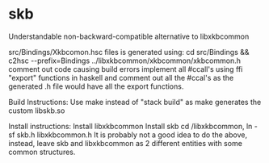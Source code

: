 # skb
Understandable non-backward-compatible alternative to libxkbcommon

src/Bindings/Xkbcomon.hsc files is generated using:
  cd src/Bindings && c2hsc --prefix=Bindings ../libxkbcommon/xkbcommon/xkbcommon.h
  comment out code causing build errors
  implement all #ccall's using ffi "export" functions in haskell and comment out all the #ccal's as the generated .h file would have all the export functions.

Build Instructions:
   Use make instead of "stack build" as make generates the custom libskb.so

Install instructions:
  Install libxkbcommon
  Install skb
  cd <include directory>/libxkbcommon, ln -sf skb.h libxkbcommon.h
  It is probably not a good idea to do the above, instead, leave skb and libxkbcommon as 2 different entities with some common structures.

